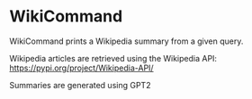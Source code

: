 # WikiCommand

WikiCommand prints a Wikipedia summary from a given query.

Wikipedia articles are retrieved using the Wikipedia API: https://pypi.org/project/Wikipedia-API/

Summaries are generated using GPT2
